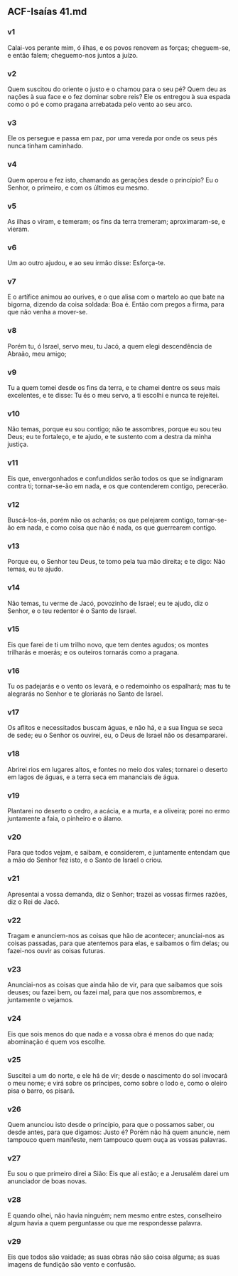 ## ACF-Isaías 41.md
### v1
 Calai-vos perante mim, ó ilhas, e os povos renovem as forças; cheguem-se, e então falem; cheguemo-nos juntos a juízo.
### v2
 Quem suscitou do oriente o justo e o chamou para o seu pé? Quem deu as nações à sua face e o fez dominar sobre reis? Ele os entregou à sua espada como o pó e como pragana arrebatada pelo vento ao seu arco.
### v3
 Ele os persegue e passa em paz, por uma vereda por onde os seus pés nunca tinham caminhado.
### v4
 Quem operou e fez isto, chamando as gerações desde o princípio? Eu o Senhor, o primeiro, e com os últimos eu mesmo.
### v5
 As ilhas o viram, e temeram; os fins da terra tremeram; aproximaram-se, e vieram.
### v6
 Um ao outro ajudou, e ao seu irmão disse: Esforça-te.
### v7
 E o artífice animou ao ourives, e o que alisa com o martelo ao que bate na bigorna, dizendo da coisa soldada: Boa é. Então com pregos a firma, para que não venha a mover-se.
### v8
 Porém tu, ó Israel, servo meu, tu Jacó, a quem elegi descendência de Abraão, meu amigo;
### v9
 Tu a quem tomei desde os fins da terra, e te chamei dentre os seus mais excelentes, e te disse: Tu és o meu servo, a ti escolhi e nunca te rejeitei.
### v10
 Não temas, porque eu sou contigo; não te assombres, porque eu sou teu Deus; eu te fortaleço, e te ajudo, e te sustento com a destra da minha justiça.
### v11
 Eis que, envergonhados e confundidos serão todos os que se indignaram contra ti; tornar-se-ão em nada, e os que contenderem contigo, perecerão.
### v12
 Buscá-los-ás, porém não os acharás; os que pelejarem contigo, tornar-se-ão em nada, e como coisa que não é nada, os que guerrearem contigo.
### v13
 Porque eu, o Senhor teu Deus, te tomo pela tua mão direita; e te digo: Não temas, eu te ajudo.
### v14
 Não temas, tu verme de Jacó, povozinho de Israel; eu te ajudo, diz o Senhor, e o teu redentor é o Santo de Israel.
### v15
 Eis que farei de ti um trilho novo, que tem dentes agudos; os montes trilharás e moerás; e os outeiros tornarás como a pragana.
### v16
 Tu os padejarás e o vento os levará, e o redemoinho os espalhará; mas tu te alegrarás no Senhor e te gloriarás no Santo de Israel.
### v17
 Os aflitos e necessitados buscam águas, e não há, e a sua língua se seca de sede; eu o Senhor os ouvirei, eu, o Deus de Israel não os desampararei.
### v18
 Abrirei rios em lugares altos, e fontes no meio dos vales; tornarei o deserto em lagos de águas, e a terra seca em mananciais de água.
### v19
 Plantarei no deserto o cedro, a acácia, e a murta, e a oliveira; porei no ermo juntamente a faia, o pinheiro e o álamo.
### v20
 Para que todos vejam, e saibam, e considerem, e juntamente entendam que a mão do Senhor fez isto, e o Santo de Israel o criou.
### v21
 Apresentai a vossa demanda, diz o Senhor; trazei as vossas firmes razões, diz o Rei de Jacó.
### v22
 Tragam e anunciem-nos as coisas que hão de acontecer; anunciai-nos as coisas passadas, para que atentemos para elas, e saibamos o fim delas; ou fazei-nos ouvir as coisas futuras.
### v23
 Anunciai-nos as coisas que ainda hão de vir, para que saibamos que sois deuses; ou fazei bem, ou fazei mal, para que nos assombremos, e juntamente o vejamos.
### v24
 Eis que sois menos do que nada e a vossa obra é menos do que nada; abominação é quem vos escolhe.
### v25
 Suscitei a um do norte, e ele há de vir; desde o nascimento do sol invocará o meu nome; e virá sobre os príncipes, como sobre o lodo e, como o oleiro pisa o barro, os pisará.
### v26
 Quem anunciou isto desde o princípio, para que o possamos saber, ou desde antes, para que digamos: Justo é? Porém não há quem anuncie, nem tampouco quem manifeste, nem tampouco quem ouça as vossas palavras.
### v27
 Eu sou o que primeiro direi a Sião: Eis que ali estão; e a Jerusalém darei um anunciador de boas novas.
### v28
 E quando olhei, não havia ninguém; nem mesmo entre estes, conselheiro algum havia a quem perguntasse ou que me respondesse palavra.
### v29
 Eis que todos são vaidade; as suas obras não são coisa alguma; as suas imagens de fundição são vento e confusão.
